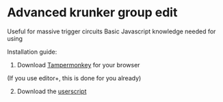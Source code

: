 # Advanced krunker group edit
Useful for massive trigger circuits
Basic Javascript knowledge needed for using

Installation guide:

1. Download [Tampermonkey](https://www.tampermonkey.net/) for your browser

(If you use editor+, this is done for you already)

2. Download the [userscript](https://gist.github.com/ZomboCode/a294eaa98281198cc51370ce113be03c/raw/79a498ae0ce9f27d5a741730c90949aaaa5bfebb/property-editor.user.js)


